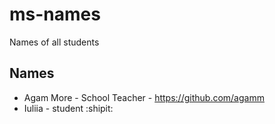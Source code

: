 # ms-names
Names of all students


## Names
- Agam More - School Teacher - https://github.com/agamm
- Iuliia - student :shipit:
